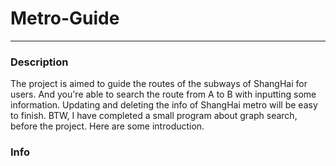 # Metro-Guide
---
### Description
The project is aimed to guide the routes of the subways of ShangHai for users.
And you're able to search the route from A to B with inputting some information.
Updating and deleting the info of ShangHai metro will be easy to finish.
BTW, I have completed a small program about graph search, before the project.
Here are some introduction.
### Info
